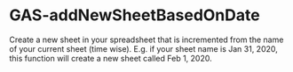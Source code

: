 # GAS-addNewSheetBasedOnDate

Create a new sheet in your spreadsheet that is incremented from the name of your current sheet (time wise). E.g. if your sheet name is Jan 31, 2020, this function will create a new sheet called Feb 1, 2020.
